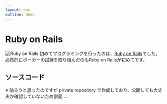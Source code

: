 ```yaml
---
layout: doc
outline: deep
---
```

# Ruby on Rails

![Ruby on Rails](/rails.svg)
初めてプログラミングを行ったのは、[Ruby on Rails](https://rubyonrails.org/)でした。  
必然的にポーカーの試練を取り組んだのもRuby on Railsが初めてです。

## ソースコード

※ 貼ろうと思ったのですが private repository で作成しており、公開しても大丈夫か確認していないため割愛....

